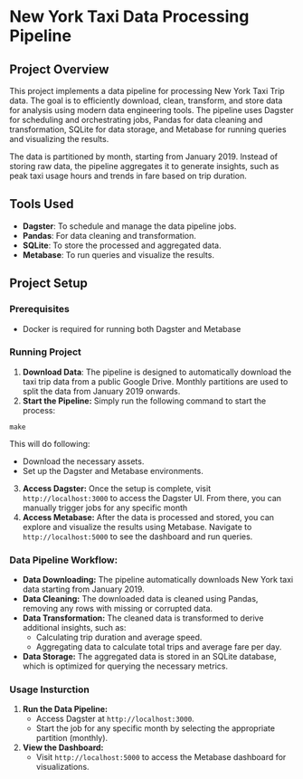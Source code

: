 # New York Taxi Data Processing Pipeline

## Project Overview

This project implements a data pipeline for processing New York Taxi Trip data. The goal is to efficiently download, clean, transform, and store data for analysis using modern data engineering tools. The pipeline uses Dagster for scheduling and orchestrating jobs, Pandas for data cleaning and transformation, SQLite for data storage, and Metabase for running queries and visualizing the results.

The data is partitioned by month, starting from January 2019. Instead of storing raw data, the pipeline aggregates it to generate insights, such as peak taxi usage hours and trends in fare based on trip duration.

## Tools Used
- **Dagster**: To schedule and manage the data pipeline jobs.
- **Pandas**: For data cleaning and transformation.
- **SQLite**: To store the processed and aggregated data.
- **Metabase**: To run queries and visualize the results.
  
## Project Setup

### Prerequisites
- Docker is required for running both Dagster and Metabase

### Running Project
1. **Download Data**: The pipeline is designed to automatically download the taxi trip data from a public Google Drive. Monthly partitions are used to split the data from January 2019 onwards.
2. **Start the Pipeline:** Simply run the following command to start the process:
```
make
```
This will do following:
- Download the necessary assets.
- Set up the Dagster and Metabase environments.

3. **Access Dagster:** Once the setup is complete, visit ```http://localhost:3000``` to access the Dagster UI. From there, you can manually trigger jobs for any specific month
4. **Access Metabase:** After the data is processed and stored, you can explore and visualize the results using Metabase. Navigate to ```http://localhost:5000``` to see the dashboard and run queries.

### Data Pipeline Workflow:
- **Data Downloading:** The pipeline automatically downloads New York taxi data starting from January 2019.
- **Data Cleaning:** The downloaded data is cleaned using Pandas, removing any rows with missing or corrupted data.
- **Data Transformation:** The cleaned data is transformed to derive additional insights, such as:
    - Calculating trip duration and average speed.
    - Aggregating data to calculate total trips and average fare per day.
- **Data Storage:** The aggregated data is stored in an SQLite database, which is optimized for querying the necessary metrics.

### Usage Insturction
1. **Run the Data Pipeline:**
    - Access Dagster at ```http://localhost:3000```.
    - Start the job for any specific month by selecting the appropriate partition (monthly).
2. **View the Dashboard:**
    - Visit ```http://localhost:5000``` to access the Metabase dashboard for visualizations.